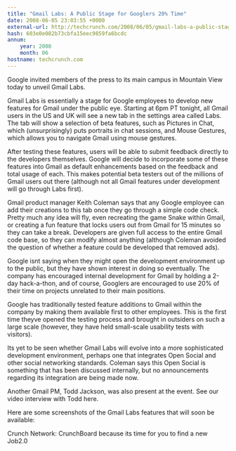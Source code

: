 ```yaml
---
title: "Gmail Labs: A Public Stage for Googlers 20% Time"
date: 2008-06-05 23:03:55 +0000
external-url: http://techcrunch.com/2008/06/05/gmail-labs-a-public-stage-for-googlers-20-time/
hash: 603e0e082b73cbfa15eec9859fa6bcdc
annum:
    year: 2008
    month: 06
hostname: techcrunch.com
---
```


Google invited members of the press to its main campus in Mountain View today to unveil Gmail Labs.

Gmail Labs is essentially a stage for Google employees to develop new features for Gmail under the public eye. Starting at 6pm PT tonight, all Gmail users in the US and UK will see a new tab in the settings area called Labs. The tab will show a selection of beta features, such as Pictures in Chat, which (unsurprisingly) puts portraits in chat sessions, and Mouse Gestures, which allows you to navigate Gmail using mouse gestures.  

After testing these features, users will be able to submit feedback directly to the developers themselves. Google will decide to incorporate some of these features into Gmail as default enhancements based on the feedback and total usage of each. This makes potential beta testers out of the millions of Gmail users out there (although not all Gmail features under development will go through Labs first).



Gmail product manager Keith Coleman says that any Google employee can add their creations to this tab once they go through a simple code check. Pretty much any idea will fly, even recreating the game Snake within Gmail, or creating a fun feature that locks users out from Gmail for 15 minutes so they can take a break. Developers are given full access to the entire Gmail code base, so they can modify almost anything (although Coleman avoided the question of whether a feature could be developed that removed ads).

Google isnt saying when they might open the development environment up to the public, but they have shown interest in doing so eventually. The company has encouraged internal development for Gmail by holding a 2-day hack-a-thon, and of course, Googlers are encouraged to use 20% of their time on projects unrelated to their main positions.

Google has traditionally tested feature additions to Gmail within the company by making them available first to other employees. This is the first time theyve opened the testing process and brought in outsiders on such a large scale (however, they have held small-scale usability tests with visitors).

Its yet to be seen whether Gmail Labs will evolve into a more sophisticated development environment, perhaps one that integrates Open Social and other social networking standards. Coleman says this Open Social is something that has been discussed internally, but no announcements regarding its integration are being made now.

Another Gmail PM, Todd Jackson, was also present at the event. See our video interview with Todd here.

Here are some screenshots of the Gmail Labs features that will soon be available:








Crunch Network:  CrunchBoard because its time for you to find a new Job2.0
